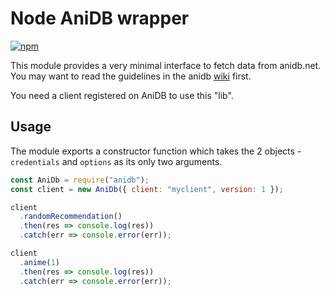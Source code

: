 # Node AniDB wrapper

[![npm](https://img.shields.io/npm/dm/anidbjs.svg?style=flat-square)](https://www.npmjs.com/package/anidbjs)

This module provides a very minimal interface to fetch data from anidb.net. You may want to read the guidelines in the anidb [wiki](http://wiki.anidb.net/w/HTTP_API_Definition) first.

You need a client registered on AniDB to use this "lib".

## Usage

The module exports a constructor function which takes the 2 objects - `credentials` and `options` as its only two arguments.

```javascript
const AniDb = require("anidb");
const client = new AniDb({ client: "myclient", version: 1 });

client
  .randomRecommendation()
  .then(res => console.log(res))
  .catch(err => console.error(err));

client
  .anime(1)
  .then(res => console.log(res))
  .catch(err => console.error(err));
```
